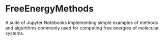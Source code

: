 # FreeEnergyMethods
A suite of Jupyter Notebooks implementing simple examples of methods and algorithms commonly used for computing free energies of molecular systems.
